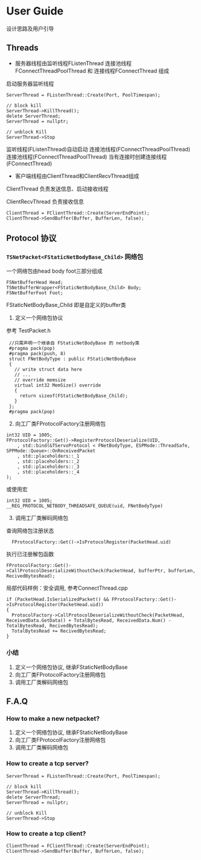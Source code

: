 # User Guide
设计思路及用户引导
## Threads

* 服务器线程由监听线程FListenThread 连接池线程 FConnectThreadPoolThread 和 连接线程FConnectThread 组成

启动服务器监听线程
```
ServerThread = FListenThread::Create(Port, PoolTimespan);

// block kill
ServerThread->KillThread();
delete ServerThread;
ServerThread = nullptr;

// unblock Kill
ServerThread->Stop
```
监听线程(FListenThread)自动启动 连接池线程(FConnectThreadPoolThread)
连接池线程(FConnectThreadPoolThread) 当有连接时创建连接线程(FConnectThread)

* 客户端线程由ClientThread和ClientRecvThread组成

ClientThread 负责发送信息、启动接收线程

ClientRecvThread 负责接收信息

```
ClientThread = FClientThread::Create(ServerEndPoint);
ClientThread->SendBuffer(Buffer, BufferLen, false);
```


## Protocol 协议

### ```TSNetPacket<FStaticNetBodyBase_Child>``` 网络包
一个网络包由head body foot三部分组成

```
FSNetBufferHead Head;
TSNetBufferWrapper<FStaticNetBodyBase_Child> Body;
FSNetBufferFoot Foot;
```

FStaticNetBodyBase_Child 即是自定义的buffer类

 1. 定义一个网络包协议

 参考 TestPacket.h

```
 //只需声明一个继承自 FStaticNetBodyBase 的 netbody类
 #pragma pack(pop)
 #pragma pack(push, 8)
 struct FNetBodyType : public FStaticNetBodyBase
 {
   // write struct data here
   // ...
   // override memsize
   virtual int32 MemSize() override
   {
     return sizeof(FStaticNetBodyBase_Child);
   }
 };
 #pragma pack(pop)
```

  2. 向工厂类FProtocolFactory注册网络包

```
int32 UID = 1005;
FProtocolFactory::Get()->RegisterProtocolDeserialize(UID,
	, std::bind(&TServoProtocol < FNetBodyType, ESPMode::ThreadSafe, SPPMode::Queue>::OnReceivedPacket
	, std::placeholders::_1
	, std::placeholders::_2
	, std::placeholders::_3
	, std::placeholders::_4
);
```
或使用宏
```
int32 UID = 1005;
__REG_PROTOCOL_NETBODY_THREADSAFE_QUEUE(uid, FNetBodyType)
```

  3. 调用工厂类解码网络包

查询网络包注册状态
```
  FProtocolFactory::Get()->IsProtocolRegister(PacketHead.uid)
```
执行已注册解包函数
```
FProtocolFactory::Get()->CallProtocolDeserializeWithoutCheck(PacketHead, bufferPtr, bufferLen, RecivedBytesRead);
```
局部代码样例：安全调用, 参考ConnectThread.cpp
```
if (PacketHead.IsSerializedPacket() && FProtocolFactory::Get()->IsProtocolRegister(PacketHead.uid))
{
  ProtocolFactory->CallProtocolDeserializeWithoutCheck(PacketHead, ReceivedData.GetData() + TotalBytesRead, ReceivedData.Num() - TotalBytesRead, RecivedBytesRead);
  TotalBytesRead += RecivedBytesRead;
}
```

### 小结
1. 定义一个网络包协议, 继承FStaticNetBodyBase
2. 向工厂类FProtocolFactory注册网络包
3. 调用工厂类解码网络包

## F.A.Q

### How to make a new netpacket?

1. 定义一个网络包协议, 继承FStaticNetBodyBase
2. 向工厂类FProtocolFactory注册网络包
3. 调用工厂类解码网络包

### How to create a tcp server?

```
ServerThread = FListenThread::Create(Port, PoolTimespan);

// block kill
ServerThread->KillThread();
delete ServerThread;
ServerThread = nullptr;

// unblock Kill
ServerThread->Stop
```


### How to create a tcp client?

```
ClientThread = FClientThread::Create(ServerEndPoint);
ClientThread->SendBuffer(Buffer, BufferLen, false);
```
